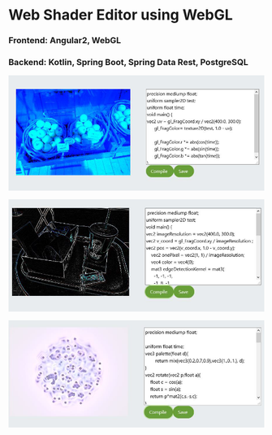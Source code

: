 # Web Shader Editor using WebGL

  ### Frontend: Angular2, WebGL
  
  ### Backend: Kotlin, Spring Boot, Spring Data Rest, PostgreSQL

![me](content/img.png)

![me](content/img_1.png)

![me](content/img_2.png)
